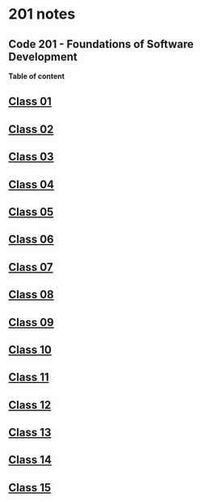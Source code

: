 # 201 notes

## Code 201 - Foundations of Software Development

**Table of content**

## [Class 01](/reading-notes-/201/Class01/)

## [Class 02](/reading-notes-/201/Class02/)

## [Class 03](/reading-notes-/201/Class03/)

## [Class 04](/reading-notes-/201/Class04/)

## [Class 05](/reading-notes-/201/Class05/)

## [Class 06](/reading-notes-/201/Class06/)

## [Class 07](/reading-notes-/201/Class07/)

## [Class 08](/reading-notes/201/Class08/)

## [Class 09](/reading-notes/201/Class09/)

## [Class 10](/reading-notes-/201/Class10/)

## [Class 11](/reading-notes-/201/Class11/)

## [Class 12](/reading-notes-/201/Class12/)

## [Class 13](/reading-notes-/201/Class13/)

## [Class 14](/reading-notes-/201/Class14/)

## [Class 15](/reading-notes-/201/Class15/)
